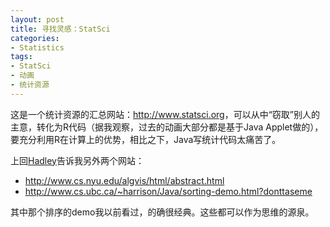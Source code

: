 ```yaml
---
layout: post
title: 寻找灵感：StatSci
categories:
- Statistics
tags:
- StatSci
- 动画
- 统计资源
---
```


这是一个统计资源的汇总网站：<http://www.statsci.org>，可以从中“窃取”别人的主意，转化为R代码（据我观察，过去的动画大部分都是基于Java Applet做的），要充分利用R在计算上的优势，相比之下，Java写统计代码太痛苦了。

上回[Hadley](http://had.co.nz/)告诉我另外两个网站：

- <http://www.cs.nyu.edu/algvis/html/abstract.html>
- <http://www.cs.ubc.ca/~harrison/Java/sorting-demo.html?donttaseme>

其中那个排序的demo我以前看过，的确很经典。这些都可以作为思维的源泉。
